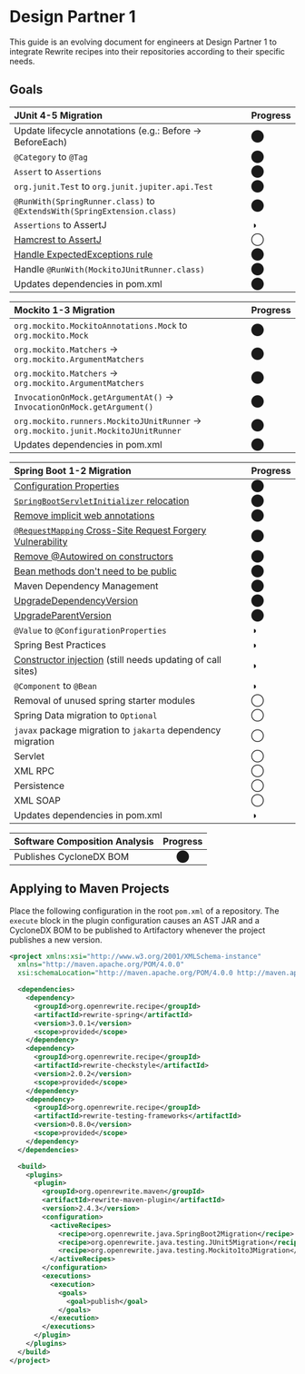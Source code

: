 # Design Partner 1

This guide is an evolving document for engineers at Design Partner 1 to integrate Rewrite recipes into their repositories according to their specific needs.

## Goals

| JUnit 4-5 Migration | Progress |
| :--- | :--- |
| Update lifecycle annotations (e.g.: Before -> BeforeEach)| ⬤ |
| `@Category` to `@Tag` | ⬤ |
| `Assert` to `Assertions` | ⬤ |
| `org.junit.Test` to `org.junit.jupiter.api.Test` | ⬤ |
| `@RunWith(SpringRunner.class)` to `@ExtendsWith(SpringExtension.class)` | ⬤ |
| `Assertions` to AssertJ | ◑ |
| [Hamcrest to AssertJ](https://github.com/openrewrite/rewrite-testing-frameworks/issues/8) | ◯ |
| [Handle ExpectedExceptions rule](https://github.com/openrewrite/rewrite-testing-frameworks/issues/9) | ⬤ |
| Handle `@RunWith(MockitoJUnitRunner.class)` | ⬤ |
| Updates dependencies in pom.xml | ⬤ |

| Mockito 1-3 Migration | Progress |
| :--- | :--- |
| `org.mockito.MockitoAnnotations.Mock` to `org.mockito.Mock` | ⬤ |
| `org.mockito.Matchers` -> `org.mockito.ArgumentMatchers` | ⬤ |
| `org.mockito.Matchers` -> `org.mockito.ArgumentMatchers` | ⬤ |
| `InvocationOnMock.getArgumentAt()` -> `InvocationOnMock.getArgument()` | ⬤ |
| `org.mockito.runners.MockitoJUnitRunner` -> `org.mockito.junit.MockitoJUnitRunner` | ⬤ |
| Updates dependencies in pom.xml | ⬤ |

| Spring Boot 1-2 Migration | Progress |
| :--- | :--- |
| [Configuration Properties](../java/spring/spring-boot-2-migration/springbootconfiguration.md) | ⬤ |
| [`SpringBootServletInitializer` relocation](../java/spring/spring-boot-2-migration/springbootservletinitializerpackage.md) | ⬤ |
| [Remove implicit web annotations](../java/spring/best-practices/implicitwebannotationnames.md) | ⬤ |
| [`@RequestMapping` Cross-Site Request Forgery Vulnerability](../java/spring/best-practices/norequestmappingannotation.md) | ⬤ |
| [Remove @Autowired on constructors](../java/spring/best-practices/noautowired.md) | ⬤ |
| [Bean methods don't need to be public](../java/spring/best-practices/beanmethodsnotpublic.md) | ⬤ |
| Maven Dependency Management | ⬤ |
| [UpgradeDependencyVersion](../maven/transforming-maven-poms/upgradedependencyversion.md) | ⬤ |
| [UpgradeParentVersion](../maven/transforming-maven-poms/upgradeparentversion.md) | ⬤ |
| `@Value` to `@ConfigurationProperties` | ◑ |
| Spring Best Practices | ◑ |
| [Constructor injection](../java/spring/best-practices/constructorinjection.md) \(still needs updating of call sites\) | ◑ |
| `@Component` to `@Bean` | ◑ |
| Removal of unused spring starter modules | ◯ |
| Spring Data migration to `Optional` | ◯ |
| `javax` package migration to `jakarta` dependency migration | ◯ |
| Servlet | ◯ |
| XML RPC | ◯ |
| Persistence | ◯ |
| XML SOAP | ◯ |
| Updates dependencies in pom.xml | ◑ |

| Software Composition Analysis | Progress |
| :--- | :---: |
| Publishes CycloneDX BOM | ⬤ |

## Applying to Maven Projects

Place the following configuration in the root `pom.xml` of a repository. The `execute` block in the plugin configuration causes an AST JAR and a CycloneDX BOM to be published to Artifactory whenever the project publishes a new version.

```xml
<project xmlns:xsi="http://www.w3.org/2001/XMLSchema-instance"
  xmlns="http://maven.apache.org/POM/4.0.0"
  xsi:schemaLocation="http://maven.apache.org/POM/4.0.0 http://maven.apache.org/maven-v4_0_0.xsd">

  <dependencies>
    <dependency>
      <groupId>org.openrewrite.recipe</groupId>
      <artifactId>rewrite-spring</artifactId>
      <version>3.0.1</version>
      <scope>provided</scope>
    </dependency>
    <dependency>
      <groupId>org.openrewrite.recipe</groupId>
      <artifactId>rewrite-checkstyle</artifactId>
      <version>2.0.2</version>
      <scope>provided</scope>
    </dependency>
    <dependency>
      <groupId>org.openrewrite.recipe</groupId>
      <artifactId>rewrite-testing-frameworks</artifactId>
      <version>0.8.0</version>
      <scope>provided</scope>
    </dependency>
  </dependencies>

  <build>
    <plugins>
      <plugin>
        <groupId>org.openrewrite.maven</groupId>
        <artifactId>rewrite-maven-plugin</artifactId>
        <version>2.4.3</version>
        <configuration>
          <activeRecipes>
            <recipe>org.openrewrite.java.SpringBoot2Migration</recipe>
            <recipe>org.openrewrite.java.testing.JUnit5Migration</recipe>
            <recipe>org.openrewrite.java.testing.Mockito1to3Migration</recipe>
          </activeRecipes>
        </configuration>
        <executions>
          <execution>
            <goals>
              <goal>publish</goal>
            </goals>
          </execution>
        </executions>
      </plugin>
    </plugins>
  </build>
</project>
```


